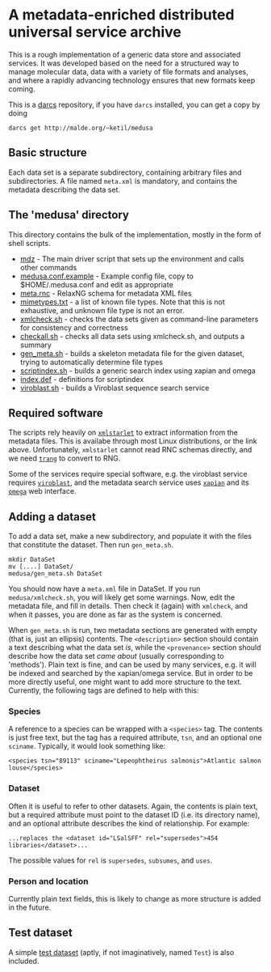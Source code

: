 # A metadata-enriched distributed universal service archive

This is a rough implementation of a generic data store and associated
services.  It was developed based on the need for a structured way to
manage molecular data, data with a variety of file formats and
analyses, and where a rapidly advancing technology ensures that new
formats keep coming.

This is a [darcs](http://darcs.net/) repository, if you have `darcs`
installed, you can get a copy by doing

    darcs get http://malde.org/~ketil/medusa

## Basic structure

Each data set is a separate subdirectory, containing arbitrary files
and subdirectories.  A file named `meta.xml` is mandatory, and
contains the metadata describing the data set.

## The 'medusa' directory

This directory contains the bulk of the implementation, mostly in the
form of shell scripts.

 * [mdz](medusa/mdz) - The main driver script that sets up the
   environment and calls other commands
 * [medusa.conf.example](medusa.conf.example) - Example config file,
   copy to $HOME/.medusa.conf and edit as appropriate
 * [meta.rnc](medusa/meta.rnc) - RelaxNG schema for metadata XML files
 * [mimetypes.txt](medusa/mimetypes.txt) - a list of known file types. Note that this is not
   exhaustive, and unknown file type is not an error.
 * [xmlcheck.sh](medusa/xmlcheck.sh) - checks the data sets given as command-line parameters
   for consistency and correctness
 * [checkall.sh](medusa/checkall.sh) - checks all data sets using xmlcheck.sh, and outputs a
   summary
 * [gen_meta.sh](medusa/gen_meta.sh) - builds a skeleton metadata file for the given
   dataset, trying to automatically determine file types
 * [scriptindex.sh](medusa/scriptindex.sh) - builds a generic search index using xapian and
   omega
 * [index.def](medusa/index.def) - definitions for scriptindex
 * [viroblast.sh](medusa/viroblast.sh) - builds a Viroblast sequence search service

## Required software

The scripts rely heavily on
[`xmlstarlet`](http://xmlstar.sourceforge.net/) to extract information
from the metadata files.  This is availabe through most Linux
distributions, or the link above.  Unfortunately, `xmlstarlet` cannot
read RNC schemas directly, and we need
[`trang`](https://code.google.com/p/jing-trang/) to convert to RNG.

Some of the services require special software, e.g. the viroblast
service requires
[`viroblast`](http://indra.mullins.microbiol.washington.edu/viroblast/viroblast.php),
and the metadata search service uses
[`xapian`](http://xapian.org/) and its
[`omega`](http://xapian.org/docs/omega/overview.html) web interface.

## Adding a dataset

To add a data set, make a new subdirectory, and populate it with the
files that constitute the dataset.  Then run `gen_meta.sh`.

    mkdir DataSet
    mv [....] DataSet/
	medusa/gen_meta.sh DataSet
	
You should now have a `meta.xml` file in DataSet.  If you run
`medusa/xmlcheck.sh`, you will likely get some warnings.  Now, edit the
metadata file, and fill in details.  Then check it (again) with
`xmlcheck`, and when it passes, you are done as far as the system is
concerned.

When `gen_meta.sh` is run, two metadata sections are generated with
empty (that is, just an ellipsis) contents.  The `<description>`
section should contain a text describing what the data set _is_, while
the `<provenance>` section should describe how the data set _came
about_ (usually corresponding to 'methods').  Plain text is fine, and
can be used by many services, e.g. it will be indexed and searched by
the xapian/omega service.  But in order to be more directly useful,
one might want to add more structure to the text.  Currently, the
following tags are defined to help with this:

### Species

A reference to a species can be wrapped with a `<species>` tag.  The
contents is just free text, but the tag has a required attribute,
`tsn`, and an optional one `sciname`.  Typically, it would look
something like:

    <species tsn="89113" sciname="Lepeophtheirus salmonis">Atlantic salmon louse</species>

### Dataset

Often it is useful to refer to other datasets.  Again, the contents is
plain text, but a required attribute must point to the dataset ID
(i.e. its directory name), and an optional attribute describes the
kind of relationship. For example:

    ...replaces the <dataset id="LSalSFF" rel="supersedes">454 libraries</dataset>...

The possible values for `rel` is `supersedes`, `subsumes`, and `uses`.

### Person and location

Currently plain text fields, this is likely to change as more
structure is added in the future.

## Test dataset

A simple [test dataset](Test/) (aptly, if not imaginatively, named `Test`) is
also included.
